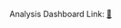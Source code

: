 Analysis Dashboard Link: [🔗](https://dataplatform.cloud.ibm.com/dashboards/9b28ec76-8d34-4165-ade8-5d796a13ce55/view/0400fd0d33ef29f36cc6e6e4079d28577f652d5fe3bb840a808d7b4907357597a86a1692c82d1e588c170465f2ed150dc0)
